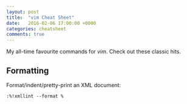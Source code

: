 ```yaml
---
layout: post
title:  "vim Cheat Sheet"
date:   2016-02-06 17:00:00 +0000
categories: cheatsheet
comments: true
---
```


My all-time favourite commands for _vim_. Check out these classic hits.

## Formatting

Format/indent/pretty-print an XML document:

    :%!xmllint --format %

